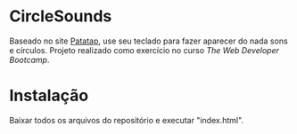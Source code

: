 # CircleSounds

Baseado no site <a href="https://patatap.com/">Patatap</a>, use seu teclado para fazer aparecer do nada sons e círculos. Projeto realizado como exercício no curso <em>The Web Developer Bootcamp</em>.

# Instalação

Baixar todos os arquivos do repositório e executar "index.html".
